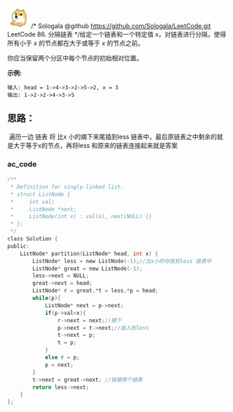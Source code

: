 ![](https://github.com/Sologala/SomeThings/blob/master/face.jpg?raw=true)
/*
    Sologala   @github    https://github.com/Sologala/LeetCode.git
    LeetCode   86. 分隔链表
*/给定一个链表和一个特定值 *x*，对链表进行分隔，使得所有小于 *x* 的节点都在大于或等于 *x* 的节点之前。

你应当保留两个分区中每个节点的初始相对位置。

**示例:**

```
输入: head = 1->4->3->2->5->2, x = 3
输出: 1->2->2->4->3->5
```

## **思路：**

​	遍历一边 链表  将 比x 小的摘下来尾插到less 链表中，最后原链表之中剩余的就是大于等于x的节点，再将less 和原来的链表连接起来就是答案

### **ac_code**
```c
/**
 * Definition for singly-linked list.
 * struct ListNode {
 *     int val;
 *     ListNode *next;
 *     ListNode(int x) : val(x), next(NULL) {}
 * };
 */
class Solution {
public:
    ListNode* partition(ListNode* head, int x) {
        ListNode* less = new ListNode(-1);//比x小的存放到less 链表中
        ListNode* great = new ListNode(-1);
        less->next = NULL;
        great->next = head;
        ListNode* r = great,*t = less,*p = head;
        while(p){
            ListNode* next = p->next;
            if(p->val<x){
                r->next = next;//摘下 
                p->next = t->next;//插入到less
                t->next = p;
                t = p;
            }
            else r = p;
            p = next;
        }
        t->next = great->next; //链接两个链表
        return less->next;
    }
};
```

